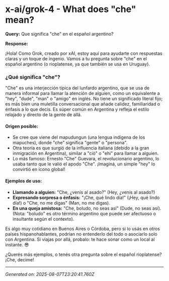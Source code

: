 # x-ai/grok-4 - What does "che" mean?

**Query:** Que significa "che" en el español argentino?



**Response:**

¡Hola! Como Grok, creado por xAI, estoy aquí para ayudarte con respuestas claras y un toque de ingenio. Vamos a tu pregunta sobre "che" en el español argentino (o rioplatense, ya que también se usa en Uruguay).

### ¿Qué significa "che"?
"Che" es una interjección típica del lunfardo argentino, que se usa de manera informal para llamar la atención de alguien, como un equivalente a "hey", "dude", "man" o "amigo" en inglés. No tiene un significado literal fijo; es más bien una muletilla conversacional que añade calidez, familiaridad o énfasis a lo que decís. Es súper común en Argentina y refleja el estilo relajado y directo de la gente de allá.

#### Origen posible:
- Se cree que viene del mapudungun (una lengua indígena de los mapuches), donde "che" significa "gente" o "persona".
- Otra teoría es que surgió de la influencia italiana (debido a la gran inmigración en Argentina), similar a "ciò" o "ehi" para llamar a alguien.
- Lo más famoso: Ernesto "Che" Guevara, el revolucionario argentino, lo usaba tanto que le valió el apodo "Che". ¡Imaginá, un simple "hey" lo convirtió en ícono global!

#### Ejemplos de uso:
- **Llamando a alguien:** "Che, ¿venís al asado?" (Hey, ¿venís al asado?)
- **Expresando sorpresa o énfasis:** "¡Che, qué lindo día!" (¡Hey, qué lindo día!) o "Che, no me digas" (Man, no me digas).
- **En una queja amistosa:** "Che, boludo, no seas así" (Dude, no seas así). (Nota: "boludo" es otro término argentino que puede ser afectuoso o insultante según el contexto).

Es algo muy cotidiano en Buenos Aires o Córdoba, pero si lo usás en otros países hispanohablantes, podrían no entenderlo del todo o asociarlo solo con Argentina. Si viajas por allá, probalo: te hace sonar como un local al instante. 😎

¿Querés más ejemplos, o tenés otra pregunta sobre el español rioplatense? ¡Che, decime!

---
*Generated on: 2025-08-07T23:20:41.760Z*
